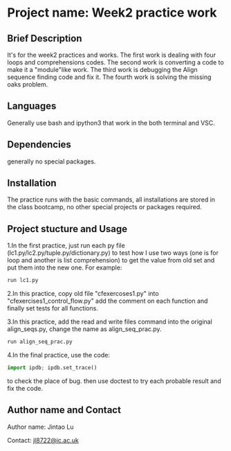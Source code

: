 # Project name: Week2 practice work

## Brief Description
It's for the week2 practices and works.
The first work is dealing with four loops and comprehensions codes.
The second work is converting a code to make it a "module"like work.
The third work is debugging the Align sequence finding code and fix it.
The fourth work is solving the missing oaks problem.


## Languages
Generally use bash and ipython3 that work in the both terminal and VSC.

## Dependencies
generally no special packages.

## Installation
The practice runs with the basic commands, all installations are stored in the class bootcamp, no other special projects or packages required. 

## Project stucture and Usage

1.In the first practice, just run each py file (lc1.py/lc2.py/tuple.py/dictionary.py) to test how I use two ways (one is for loop and another is list comprehension) to get the value from old set and put them into the new one. For example: 
``` python
run lc1.py
```

2.In this practice, copy old file "cfexercoses1.py" into "cfexercises1_control_flow.py" add the comment on each function and finally set tests for all functions.


3.In this practice, add the read and write files command into the original align_seqs.py, change the name as align_seq_prac.py.  
```python
run align_seq_prac.py
```

4.In the final practice, use the code:
```python
import ipdb; ipdb.set_trace()
```
to check the place of bug. then use doctest to try each probable result and fix the code.


## Author name and Contact
Author name: Jintao Lu

Contact: jl8722@ic.ac.uk



